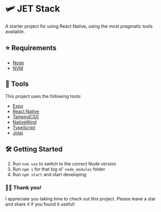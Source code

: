 # 🛩️ JET Stack

A starter project for using React Native, using the most pragmatic tools available.

## ⭐️ Requirements

- [Node](https://nodejs.org/en/)
- [NVM](https://github.com/nvm-sh/nvm)

## 🧰 Tools

This project uses the following tools:

- [Expo](https://expo.dev/)
- [React Native](https://reactnative.dev/)
- [TailwindCSS](https://tailwindcss.com/)
- [NativeWind](https://www.nativewind.dev/)
- [TypeScript](https://www.typescriptlang.org/)
- [Jotai](https://jotai.org/)

## 🛠 Getting Started

2. Run `nvm use` to switch to the correct Node version
3. Run `npm i` for that big ol' `node_modules` folder
4. Run `npm start` and start developing

### 👋🏻 Thank you!

I appreciate you taking time to check out this project. Please leave a star and share it if you found it useful!

